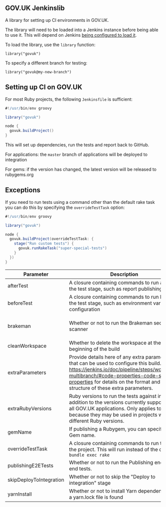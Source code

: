 ## GOV.UK Jenkinslib

A library for setting up CI environments in GOV.UK.

The library will need to be loaded into a Jenkins instance before being able to use it. This
will depend on Jenkins [being configured to load it](https://jenkins.io/doc/book/pipeline/shared-libraries/#global-shared-libraries).

To load the library, use the `library` function:

`library("govuk")`

To specify a different branch for testing:

`library("govuk@my-new-branch")`

## Setting up CI on GOV.UK

For most Ruby projects, the following `Jenkinsfile` is sufficient:

```groovy
#!/usr/bin/env groovy

library("govuk")

node {
  govuk.buildProject()
}
```

This will set up dependencies, run the tests and report back to GitHub.

For applications: the `master` branch of applications will be deployed to integration

For gems: if the version has changed, the latest version will be released to rubygems.org

## Exceptions


If you need to run tests using a command other than the default rake task
you can do this by specifying the `overrideTestTask` option:

```groovy
#!/usr/bin/env groovy

library("govuk")

node {
  govuk.buildProject(overrideTestTask: {
    stage("Run custom tests") {
      govuk.runRakeTask("super-special-tests")
    }
  })
}
```

Parameter | Description | Default
--- | --- | ---
afterTest | A closure containing commands to run after the test stage, such as report publishing |
beforeTest | A closure containing commands to run before the test stage, such as environment variable configuration
brakeman | Whether or not to run the Brakeman security scanner | `true` if a Rails app, otherwise `false`
cleanWorkspace | Whether to delete the workspace at the beginning of the build | `false`
extraParameters | Provide details here of any extra parameters that can be used to configure this build.  See: https://jenkins.io/doc/pipeline/steps/workflow-multibranch/#code-properties-code-set-job-properties for details on the format and structure of these extra parameters. |
extraRubyVersions | Ruby versions to run the tests against in addition to the versions currently supported by all GOV.UK applications. Only applies to gems because they may be used in projects with different Ruby versions. | `[]`
gemName | If publishing a Rubygem, you can specify the Gem name. | Repository name
overrideTestTask | A closure containing commands to run to test the project. This will run instead of the default `bundle exec rake` |
publishingE2ETests | Whether or not to run the Publishing end-to-end tests. | `false`
skipDeployToIntegration | Whether or not to skip the "Deploy to integration" stage | `false`
yarnInstall | Whether or not to install Yarn dependencies if a yarn.lock file is found | `true`
